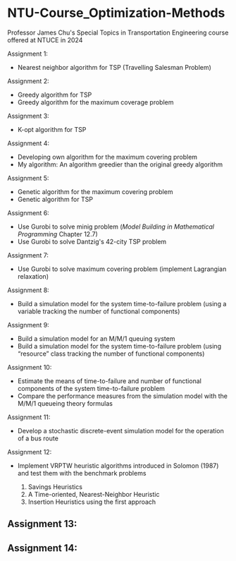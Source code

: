 # NTU-Course_Optimization-Methods
Professor James Chu's Special Topics in Transportation Engineering course offered at NTUCE in 2024

Assignment 1: 
- Nearest neighbor algorithm for TSP (Travelling Salesman Problem)

Assignment 2:
- Greedy algorithm for TSP
- Greedy algorithm for the maximum coverage problem

Assignment 3:
- K-opt algorithm for TSP

Assignment 4:
- Developing own algorithm for the maximum covering problem
- My algorithm: An algorithm greedier than the original greedy algorithm

Assignment 5:
- Genetic algorithm for the maximum covering problem
- Genetic algorithm for TSP

Assignment 6:
- Use Gurobi to solve minig problem (*Model Building in Mathematical Programming* Chapter 12.7)
- Use Gurobi to solve Dantzig's 42-city TSP problem

Assignment 7:
- Use Gurobi to solve maximum covering problem (implement Lagrangian relaxation)

Assignment 8:
- Build a simulation model for the system time-to-failure problem (using a variable tracking the number of functional components)

Assignment 9:
- Build a simulation model for an M/M/1 queuing system
- Build a simulation model for the system time-to-failure problem (using “resource” class tracking the number of functional components)

Assignment 10:
- Estimate the means of time-to-failure and number of functional components of the system time-to-failure problem
- Compare the performance measures from the simulation model with the M/M/1 queueing theory formulas

Assignment 11:
- Develop a stochastic discrete-event simulation model for the operation of a bus route

Assignment 12:
- Implement VRPTW heuristic algorithms introduced in Solomon (1987) and test them with the benchmark problems

  1. Savings Heuristics 
  2. A Time-oriented, Nearest-Neighbor Heuristic
  3. Insertion Heuristics using the first approach

Assignment 13:
- 

Assignment 14:
- 
